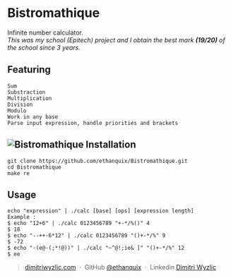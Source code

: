# Bistromathique

Infinite number calculator.<br>
<i>This was my school (Epitech) project and I obtain the best mark <b>(19/20)</b> of the school since 3 years.</i>

Featuring
----------
    Sum
    Substraction
    Multiplication
    Division
    Modulo
    Work in any base
    Parse input expression, handle priorities and brackets
![Bistromathique](https://raw.githubusercontent.com/ethanquix/ressources/master/gif/bistromathique.gif)
Installation
----------
    git clone https://github.com/ethanquix/Bistromathique.git
    cd Bistromathique
    make re
Usage
----------

    echo "expression" | ./calc [base] [ops] [expression length]
    Example :
    $ echo "12+6" | ./calc 0123456789 "+-*/%()" 4
    $ 18
    $ echo "--++-6*12" | ./calc 0123456789 "()+-*/%" 9
    $ -72
    $ echo "-(e@-(;*!@))" | ./calc "~^@!;ie& ]" "()+-*/%" 12
    $ ee

> [dimitriwyzlic.com](http://dimitriwyzlic.com) &nbsp;&middot;&nbsp;
> GitHub [@ethanquix](https://github.com/ethanquix) &nbsp;&middot;&nbsp;
> Linkedin [Dimitri Wyzlic](www.linkedin.com/in/dimitriwyzlic)
